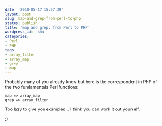 ```yaml
---
date: '2010-05-17 15:57:29'
layout: post
slug: map-and-grep-from-perl-to-php
status: publish
title: 'map and grep: from Perl to PHP'
wordpress_id: '354'
categories:
- Perl
- PHP
tags:
- array_filter
- array_map
- grep
- map
---
```


Probably many of you already know but here is the correspondent in PHP of the two fundamentals Perl functions:  
```
map => array_map  
grep => array_filter
```
  
Too lazy to give you examples .. I think you can work it out yourself.  
  
;)  

